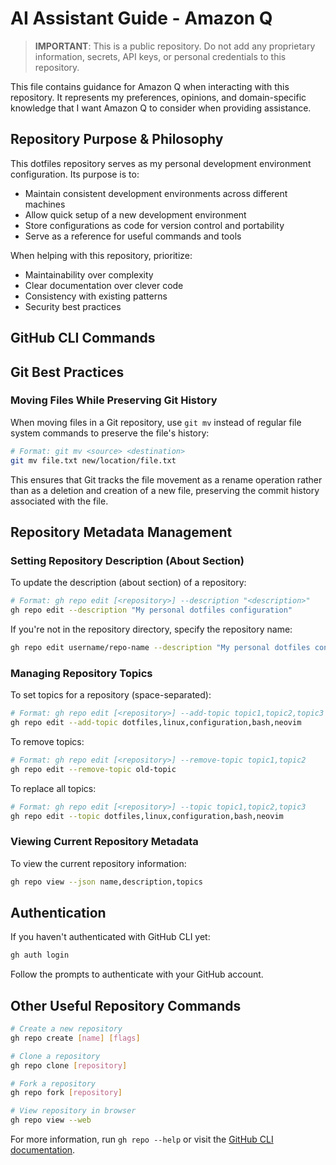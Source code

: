 # AI Assistant Guide - Amazon Q

> **IMPORTANT**: This is a public repository. Do not add any proprietary information, secrets, API keys, or personal credentials to this repository.

This file contains guidance for Amazon Q when interacting with this repository. It represents my preferences, opinions, and domain-specific knowledge that I want Amazon Q to consider when providing assistance.

## Repository Purpose & Philosophy

This dotfiles repository serves as my personal development environment configuration. Its purpose is to:
- Maintain consistent development environments across different machines
- Allow quick setup of a new development environment
- Store configurations as code for version control and portability
- Serve as a reference for useful commands and tools

When helping with this repository, prioritize:
- Maintainability over complexity
- Clear documentation over clever code
- Consistency with existing patterns
- Security best practices

## GitHub CLI Commands

## Git Best Practices

### Moving Files While Preserving Git History

When moving files in a Git repository, use `git mv` instead of regular file system commands to preserve the file's history:

```bash
# Format: git mv <source> <destination>
git mv file.txt new/location/file.txt
```

This ensures that Git tracks the file movement as a rename operation rather than as a deletion and creation of a new file, preserving the commit history associated with the file.

## Repository Metadata Management

### Setting Repository Description (About Section)

To update the description (about section) of a repository:

```bash
# Format: gh repo edit [<repository>] --description "<description>"
gh repo edit --description "My personal dotfiles configuration"
```

If you're not in the repository directory, specify the repository name:

```bash
gh repo edit username/repo-name --description "My personal dotfiles configuration"
```

### Managing Repository Topics

To set topics for a repository (space-separated):

```bash
# Format: gh repo edit [<repository>] --add-topic topic1,topic2,topic3
gh repo edit --add-topic dotfiles,linux,configuration,bash,neovim
```

To remove topics:

```bash
# Format: gh repo edit [<repository>] --remove-topic topic1,topic2
gh repo edit --remove-topic old-topic
```

To replace all topics:

```bash
# Format: gh repo edit [<repository>] --topic topic1,topic2,topic3
gh repo edit --topic dotfiles,linux,configuration,bash,neovim
```

### Viewing Current Repository Metadata

To view the current repository information:

```bash
gh repo view --json name,description,topics
```

## Authentication

If you haven't authenticated with GitHub CLI yet:

```bash
gh auth login
```

Follow the prompts to authenticate with your GitHub account.

## Other Useful Repository Commands

```bash
# Create a new repository
gh repo create [name] [flags]

# Clone a repository
gh repo clone [repository]

# Fork a repository
gh repo fork [repository]

# View repository in browser
gh repo view --web
```

For more information, run `gh repo --help` or visit the [GitHub CLI documentation](https://cli.github.com/manual/).
